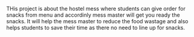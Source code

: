 THis project is about the hostel mess where students can give order for snacks from menu and accordinly mess master will get you ready the snacks.
It will help the mess master to reduce the food wastage and also helps students to save their time as there no need to line up for snacks.
